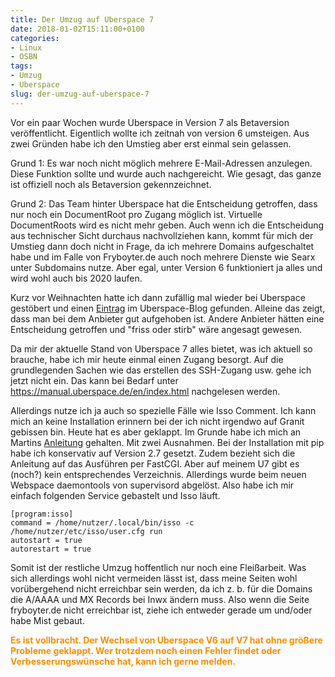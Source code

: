 ```yaml
---
title: Der Umzug auf Uberspace 7
date: 2018-01-02T15:11:00+0100
categories:
- Linux
- OSBN
tags:
- Umzug
- Uberspace
slug: der-umzug-auf-uberspace-7
---
```

Vor ein paar Wochen wurde Uberspace in Version 7 als Betaversion veröffentlicht. Eigentlich wollte ich zeitnah von version 6 umsteigen. Aus zwei Gründen habe ich den Umstieg aber erst einmal sein gelassen.

Grund 1: Es war noch nicht möglich mehrere E-Mail-Adressen anzulegen. Diese Funktion sollte und wurde auch nachgereicht. Wie gesagt, das ganze ist offiziell noch als Betaversion gekennzeichnet.

Grund 2: Das Team hinter Uberspace hat die Entscheidung getroffen, dass nur noch ein DocumentRoot pro Zugang möglich ist. Virtuelle DocumentRoots wird es nicht mehr geben. Auch wenn ich die Entscheidung aus technischer Sicht durchaus nachvollziehen kann, kommt für mich der Umstieg dann doch nicht in Frage, da ich mehrere Domains aufgeschaltet habe und im Falle von Fryboyter.de auch noch mehrere Dienste wie Searx unter Subdomains nutze. Aber egal, unter Version 6 funktioniert ja alles und wird wohl auch bis 2020 laufen.

Kurz vor Weihnachten hatte ich dann zufällig mal wieder bei Uberspace gestöbert und einen [Eintrag](https://blog.uberspace.de/die-sache-mit-den-virtuellen-documentroots) im Uberspace-Blog gefunden. Alleine das zeigt, dass man bei dem Anbieter gut aufgehoben ist. Andere Anbieter hätten eine Entscheidung getroffen und "friss oder stirb" wäre angesagt gewesen.

Da mir der aktuelle Stand von Uberspace 7 alles bietet, was ich aktuell so brauche, habe ich mir heute einmal einen Zugang besorgt. Auf die grundlegenden Sachen wie das erstellen des SSH-Zugang usw. gehe ich jetzt nicht ein. Das kann bei Bedarf unter https://manual.uberspace.de/en/index.html nachgelesen werden.

Allerdings nutze ich ja auch so spezielle Fälle wie Isso Comment. Ich kann mich an keine Installation erinnern bei der ich nicht irgendwo auf Granit gebissen bin. Heute hat es aber geklappt. Im Grunde habe ich mich an Martins [Anleitung](https://blog.posativ.org/2014/isso-und-uberspace-de) gehalten. Mit zwei Ausnahmen. Bei der Installation mit pip habe ich konservativ auf Version 2.7 gesetzt. Zudem bezieht sich die Anleitung auf das Ausführen per FastCGI. Aber auf meinem U7 gibt es (noch?) kein entsprechendes Verzeichnis. Allerdings wurde beim neuen Webspace daemontools von supervisord abgelöst. Also habe ich mir einfach folgenden Service gebastelt und Isso läuft.

<pre class="line-numbers" style="white-space:pre-wrap;">
<code class="language-bash">[program:isso]
command = /home/nutzer/.local/bin/isso -c /home/nutzer/etc/isso/user.cfg run
autostart = true
autorestart = true</code>
</pre>

Somit ist der restliche Umzug hoffentlich nur noch eine Fleißarbeit. Was sich allerdings wohl nicht vermeiden lässt ist, dass meine Seiten wohl vorübergehend nicht erreichbar sein werden, da ich z. b. für die Domains die A/AAAA und MX Records bei Inwx ändern muss. Also wenn die Seite fryboyter.de nicht erreichbar ist, ziehe ich entweder gerade um und/oder habe Mist gebaut.

<span style="color:#FF8C00;">**Es ist vollbracht. Der Wechsel von Uberspace V6 auf V7 hat ohne größere Probleme geklappt. Wer trotzdem noch einen Fehler findet oder Verbesserungswünsche hat, kann ich gerne melden.**</span>
